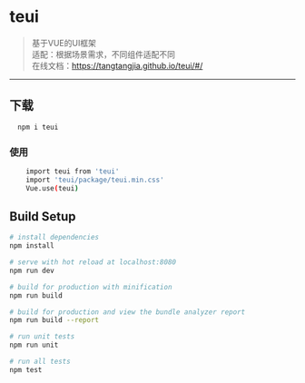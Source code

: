 # teui

> 基于VUE的UI框架  
> 适配：根据场景需求，不同组件适配不同  
> 在线文档：https://tangtangjia.github.io/teui/#/

----
## 下载
``` bash
  npm i teui
```
### 使用
``` bash
    import teui from 'teui'
    import 'teui/package/teui.min.css'
    Vue.use(teui)
```
## Build Setup

``` bash
# install dependencies
npm install

# serve with hot reload at localhost:8080
npm run dev

# build for production with minification
npm run build

# build for production and view the bundle analyzer report
npm run build --report

# run unit tests
npm run unit

# run all tests
npm test
```
